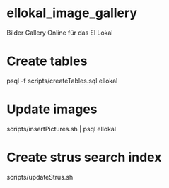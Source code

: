 # ellokal_image_gallery

Bilder Gallery Online für das El Lokal

# Create tables
psql -f scripts/createTables.sql ellokal

# Update images
scripts/insertPictures.sh | psql ellokal

# Create strus search index
scripts/updateStrus.sh


